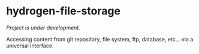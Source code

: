 # hydrogen-file-storage

_Project is under development._

Accessing content from git repository, file system, ftp, database, etc... via a universal interface.
